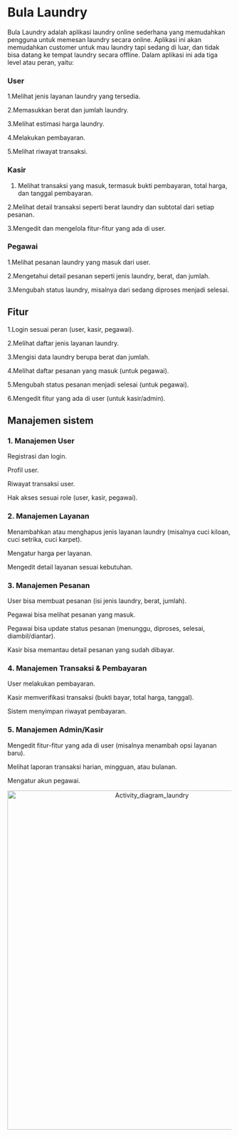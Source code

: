<h1>Bula Laundry</h1>

Bula Laundry adalah aplikasi laundry online sederhana yang memudahkan pengguna untuk memesan laundry secara online. Aplikasi ini akan memudahkan customer untuk mau laundry tapi sedang di luar, dan tidak bisa datang ke tempat laundry secara offline. 
Dalam aplikasi ini ada tiga level atau peran, yaitu:

<h3>User</h3>
1.Melihat jenis layanan laundry yang tersedia.

2.Memasukkan berat dan jumlah laundry.

3.Melihat estimasi harga laundry.

4.Melakukan pembayaran.

5.Melihat riwayat transaksi.

<h3>Kasir</h3>

1. Melihat transaksi yang masuk, termasuk bukti pembayaran, total harga, dan tanggal pembayaran.

2.Melihat detail transaksi seperti berat laundry dan subtotal dari setiap pesanan.

3.Mengedit dan mengelola fitur-fitur yang ada di user.

<h3>Pegawai</h3>
1.Melihat pesanan laundry yang masuk dari user.

2.Mengetahui detail pesanan seperti jenis laundry, berat, dan jumlah.

3.Mengubah status laundry, misalnya dari sedang diproses menjadi selesai.

<h2>Fitur</h2> 

1.Login sesuai peran (user, kasir, pegawai).

2.Melihat daftar jenis layanan laundry.

3.Mengisi data laundry berupa berat dan jumlah.

4.Melihat daftar pesanan yang masuk (untuk pegawai).

5.Mengubah status pesanan menjadi selesai (untuk pegawai).

6.Mengedit fitur yang ada di user (untuk kasir/admin).

<h2>Manajemen sistem</h2>

<h3>1. Manajemen User</h3>

Registrasi dan login.

Profil user.

Riwayat transaksi user.

Hak akses sesuai role (user, kasir, pegawai).

<h3>2. Manajemen Layanan</h3>

Menambahkan atau menghapus jenis layanan laundry (misalnya cuci kiloan, cuci setrika, cuci karpet).

Mengatur harga per layanan.

Mengedit detail layanan sesuai kebutuhan.

<h3>3. Manajemen Pesanan</h3>

User bisa membuat pesanan (isi jenis laundry, berat, jumlah).

Pegawai bisa melihat pesanan yang masuk.

Pegawai bisa update status pesanan (menunggu, diproses, selesai, diambil/diantar).

Kasir bisa memantau detail pesanan yang sudah dibayar.

<h3>4. Manajemen Transaksi & Pembayaran</h3>

User melakukan pembayaran.

Kasir memverifikasi transaksi (bukti bayar, total harga, tanggal).

Sistem menyimpan riwayat pembayaran.

<h3>5. Manajemen Admin/Kasir</h3>

Mengedit fitur-fitur yang ada di user (misalnya menambah opsi layanan baru).

Melihat laporan transaksi harian, mingguan, atau bulanan.

Mengatur akun pegawai.

<p align="center">
  <img width="634" height="762" alt="Activity_diagram_laundry" src="https://github.com/user-attachments/assets/9fc14434-b014-4f01-b13e-3a0603f43986" />
</p>





